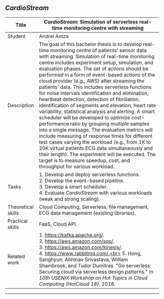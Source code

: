 ## *CardioStream*

| Title | ***CardioStream*: Simulation of serverless real-time monitoring centre with streaming** |
| ----- | ----- | 
| Student | Andrei Amza | 
| Description | The goal of this bachelor thesis is to develop real-time monitoring centre of patients' sensor data with streaming. Simulation of real-time monitoring centre includes experiment setup, simulation, and evaluation phases. The set of actions should be performed in a form of event-based actions of the cloud provider (e.g., AWS) after streaming the patients' data. This includes serverless functions for noise intervals identification and elimination, heartbeat detection, detection of fibrillation, identification of segments and elevation, heart rate variability, statistical analysis and alerting. A smart scheduler will be developed to optimize cost-performance ratio by grouping multiple samples into a single message. The evaluation metrics will include measuring of response times for different test cases varying the workload (e.g., from 1K to 20K virtual patients ECG data simultaneously and their length). The experiment will be executed. The target is to measure speedup, cost, and throughput for various workload.|
|Tasks| 1. Develop and deploy serverless functions. <br> 2. Develop the event-based pipeline.<br> 3. Develop a smart scheduler.<br> 4. Evaluate *CardioStream* with various workloads (weak and strong scaling).|
| Theoretical skills | Cloud Computing, Serverless, file management, ECG data management (existing libraries). | 
| Practical skills | FaaS, Cloud API.|
| Related work | 1. https://kafka.apache.org/. <br> 2. https://aws.amazon.com/sqs/. <br> 3. https://aws.amazon.com/kinesis/. <br> 4. https://www.rabbitmq.com/.<br> 5. Hong, Sanghyun, Abhinav Srivastava, William Shambrook, and Tudor Dumitraș. "Go serverless: Securing cloud via serverless design patterns." In *10th USENIX Workshop on Hot Topics in Cloud Computing (HotCloud 18)*. 2018.|
---